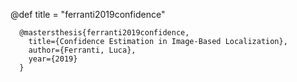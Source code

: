 @def title = "ferranti2019confidence"

```
  @mastersthesis{ferranti2019confidence,
    title={Confidence Estimation in Image-Based Localization},
    author={Ferranti, Luca},
    year={2019}
  }
```